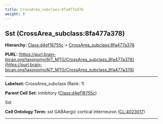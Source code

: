 ```yaml
---
title: CrossArea_subclass:8fa477a378
weight: 9
---
```

## Sst (CrossArea_subclass:8fa477a378)
<b>Hierarchy: </b>
[Class:d4ef18755c](../Class_d4ef18755c) >
[CrossArea_subclass:8fa477a378](../CrossArea_subclass_8fa477a378)

**PURL:** [https://purl.brain-bican.org/taxonomy/AIT_MTG/CrossArea_subclass_8fa477a378](https://purl.brain-bican.org/taxonomy/AIT_MTG/CrossArea_subclass_8fa477a378)

---


**Labelset:** CrossArea_subclass (Rank: 1)

**Parent Cell Set:** inhibitory ([Class:d4ef18755c](../Class_d4ef18755c))

Sst


**Cell Ontology Term:**  sst GABAergic cortical interneuron ([CL:4023017](https://www.ebi.ac.uk/ols/ontologies/cl/terms?obo_id=CL:4023017)) 

[MARKER GENES.]: #


---

[TRANSFERRED ANNOTATIONS.]: #


[AUTHOR ANNOTATION FIELDS.]: #

